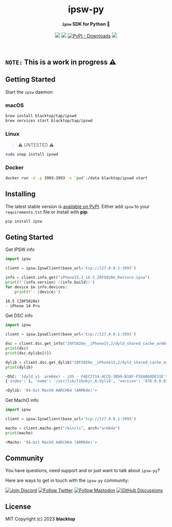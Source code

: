 <p align="center">
  <h1 align="center">ipsw-py</h1>
  <h4><p align="center"><code>ipsw</code> SDK for Python 🚧</p></h4>
  <p align="center">
    <a href="https://github.com/blacktop/ipsw-py/actionss" alt="Actions">
          <img src="https://github.com/blacktop/ipsw-py/actions/workflows/python-publish.yml/badge.svg" /></a>
    <a href="https://pypi.org/project/ipsw/" alt="PyPi - Package">
          <img src="https://img.shields.io/pypi/v/ipsw.svg" /></a>    
    <a href="https://pypi.org/project/ipsw/" alt="PyPi - Downloads">    
          <img alt="PyPI - Downloads" src="https://img.shields.io/pypi/dm/ipsw?color=orange"></a>      
    <a href="http://doge.mit-license.org" alt="LICENSE">
          <img src="https://img.shields.io/:license-mit-blue.svg" /></a>          
</p>
<br>

## `NOTE:` This is a work in progress ⚠️

## Getting Started

Start the `ipsw` daemon:

### macOS

```bash
brew install blacktop/tap/ipswd
brew services start blacktop/tap/ipswd
```

### Linux

> ⚠️ UNTESTED ⚠️

```bash
sudo snap install ipswd
```

### Docker

```bash
docker run -d -p 3993:3993 -v `pwd`:/data blacktop/ipswd start
```

## Installing

The latest stable version is [available on PyPI](https://pypi.org/project/ipsw/). Either add `ipsw` to your `requirements.txt` file or install with **pip**:

```bash
pip install ipsw
```

## Geting Started

Get IPSW info

```python
import ipsw

client = ipsw.IpswClient(base_url='tcp://127.0.0.1:3993')

info = client.info.get("iPhone15,2_16.5_20F5028e_Restore.ipsw")
print(f'{info.version} ({info.build})')
for device in info.devices:
    print(f'- {device}')
```
```bash
16.5 (20F5028e)
- iPhone 14 Pro
```

Get DSC info

```python
import ipsw

client = ipsw.IpswClient(base_url='tcp://127.0.0.1:3993')

dsc = client.dsc.get_info("20F5028e__iPhone15,2/dyld_shared_cache_arm64e")
print(dsc)
print(dsc.dylibs[0])

dylib = client.dsc.get_dylib("20F5028e__iPhone15,2/dyld_shared_cache_arm64e", "libswiftCore.dylib")
print(dylib)
```
```bash
<DSC: '(dyld_v1  arm64e) - iOS - FAEC7714-4CCD-3B99-B18F-F5EAB60DE31E'>
{'index': 1, 'name': '/usr/lib/libobjc.A.dylib', 'version': '876.0.0.0.0', 'uuid': '085A190C-6214-38EA-ACCB-428C3E8AFA65', 'load_address': 6443204608}

<Dylib: '64-bit MachO AARCH64 (ARM64e)'>
```

Get MachO info

```python
import ipsw

client = ipsw.IpswClient(base_url='tcp://127.0.0.1:3993')

macho = client.macho.get("/bin/ls", arch="arm64e")
print(macho)
```
```bash
<Macho: '64-bit MachO AARCH64 (ARM64e)'>
```

## Community

You have questions, need support and or just want to talk about `ipsw-py`?

Here are ways to get in touch with the `ipsw-py` community:

[![Join Discord](https://img.shields.io/badge/Join_our_Discord_server-5865F2?style=for-the-badge&logo=discord&logoColor=white)](https://discord.gg/xx2y9yrcgs)
[![Follow Twitter](https://img.shields.io/badge/follow_on_twitter-1DA1F2?style=for-the-badge&logo=twitter&logoColor=white)](https://twitter.com/blacktop__)
[![Follow Mastodon](https://img.shields.io/badge/follow_on_mastodon-6364FF?style=for-the-badge&logo=mastodon&logoColor=white)](https://mastodon.social/@blacktop)
[![GitHub Discussions](https://img.shields.io/badge/GITHUB_DISCUSSION-181717?style=for-the-badge&logo=github&logoColor=white)](https://github.com/blacktop/ipsw/discussions)

## License

MIT Copyright (c) 2023 **blacktop**
